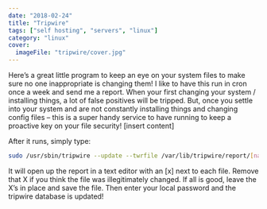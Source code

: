 ```yaml
---
date: "2018-02-24"
title: "Tripwire"
tags: ["self hosting", "servers", "linux"]
category: "linux"
cover:
  imageFile: "tripwire/cover.jpg"
---
```


Here’s a great little program to keep an eye on your system files to make sure no one inappropriate is changing them! I like to have this run in cron once a week and send me a report. When your first changing your system / installing things, a lot of false positives will be tripped. But, once you settle into your system and are not constantly installing things and changing config files – this is a super handy service to have running to keep a proactive key on your file security!
[insert content]

After it runs, simply type:

```bash
sudo /usr/sbin/tripwire --update --twrfile /var/lib/tripwire/report/[name].twr
```

It will open up the report in a text editor with an [x] next to each file. Remove that X if you think the file was illegitimately changed. If all is good, leave the X’s in place and save the file. Then enter your local password and the tripwire database is updated!
